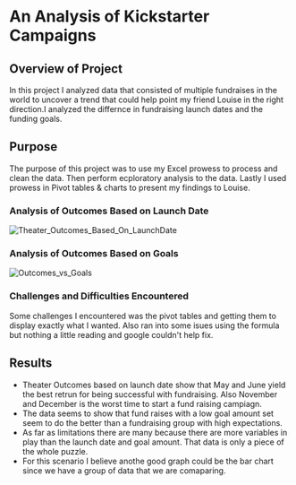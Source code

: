 # An Analysis of Kickstarter Campaigns

## Overview of Project 
In this project I analyzed data that consisted of multiple fundraises in the world to uncover a trend that could help point my friend Louise in the right direction.I analyzed the  differnce in fundraising launch dates and the funding goals.

## Purpose
The purpose of this project was to use my Excel prowess to process and clean the data. Then perform ecploratory analysis to the data. Lastly I used prowess in Pivot tables & charts to present my findings to Louise.

### Analysis of Outcomes Based on Launch Date
![Theater_Outcomes_Based_On_LaunchDate](https://user-images.githubusercontent.com/83085800/132969628-604ec66e-5e49-471b-a8aa-b72355dece3e.png)

### Analysis of Outcomes Based on Goals
![Outcomes_vs_Goals](https://user-images.githubusercontent.com/83085800/132969644-447317e4-cbb9-43ec-a943-f03a63344a25.png)

### Challenges and Difficulties Encountered
Some challenges I encountered was the pivot tables and getting them to display exactly what I wanted. Also ran into some isues using the formula but nothing a little reading and google couldn't help fix.

## Results
- Theater Outcomes based on launch date show that May and June yield the best retrun for being successful with fundraising. Also November and December is the worst time to start a fund raising campiagn.
- The data seems to show that fund raises with a low goal amount set seem to do the better than a fundraising group with high expectations.
- As far as limitations there are many because there are more variables in play than the launch date and goal amount. That data is only a piece of the whole puzzle.
- For this scenario I believe anothe good graph could be the bar chart since we have a group of data that we are comaparing.

